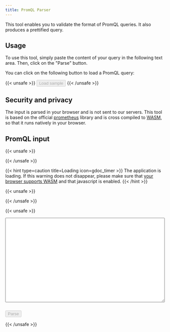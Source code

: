 ```yaml
---
title: PromQL Parser
---
```


This tool enables you to validate the format of PromQL queries. It also produces
a prettified query.

## Usage

To use this tool, simply paste the content of your query in the
following text area.
Then, click on the "Parse" button.

You can click on the following button to load a PromQL query:

{{< unsafe >}}
<button onClick="loadexample();" id="exampleButton" disabled>Load sample</button>
{{< /unsafe >}}

## Security and privacy

The input is parsed in your browser and is not sent to our servers. This tool is
based on the official
[prometheus](https://pkg.go.dev/github.com/prometheus/prometheus@main/promql/parser#Prettify) library and is
cross compiled to [WASM](https://webassembly.org/), so that it runs natively in
your browser.

## PromQL input

{{< unsafe >}}
<div id="loadingWarning">
{{< /unsafe >}}

{{< hint type=caution title=Loading icon=gdoc_timer >}}
The application is loading. If this warning does not disappear, please make sure
that [your browser supports WASM](https://caniuse.com/wasm) and that javascript
is enabled.
{{< /hint >}}

{{< unsafe >}}
</div>
{{< /unsafe >}}

{{< unsafe >}}
<script src="/wasm_exec.js"></script>

<script>
if (!WebAssembly.instantiateStreaming) {
    // polyfill
    WebAssembly.instantiateStreaming = async (resp, importObject) => {
        const source = await (await resp).arrayBuffer();
        return await WebAssembly.instantiate(source, importObject);
    };
}

const go = new Go();
WebAssembly.instantiateStreaming(fetch("/promqlparser.wasm"),
        go.importObject).then((result) => {
           go.run(result.instance);
});

</script>
<textarea style="display:block; width: 100%; height: 20em; margin-bottom: 2em;" name="promqlInput" id="promqlInput"></textarea>
<button onClick="parsepromql(promqlInput.value);" id="runButton" disabled>Parse</button>
<div id="resultDiv"></div>
{{< /unsafe >}}


